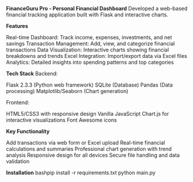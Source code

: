 **FinanceGuru Pro - Personal Financial Dashboard**
Developed a web-based financial tracking application built with Flask and interactive charts.

**Features**

Real-time Dashboard: Track income, expenses, investments, and net savings
Transaction Management: Add, view, and categorize financial transactions
Data Visualization: Interactive charts showing financial breakdowns and trends
Excel Integration: Import/export data via Excel files
Analytics: Detailed insights into spending patterns and top categories

**Tech Stack**
Backend:

Flask 2.3.3 (Python web framework)
SQLite (Database)
Pandas (Data processing)
Matplotlib/Seaborn (Chart generation)

Frontend:

HTML5/CSS3 with responsive design
Vanilla JavaScript
Chart.js for interactive visualizations
Font Awesome icons

**Key Functionality**

Add transactions via web form or Excel upload
Real-time financial calculations and summaries
Professional chart generation with trend analysis
Responsive design for all devices
Secure file handling and data validation

**Installation**
bashpip install -r requirements.txt
python main.py
